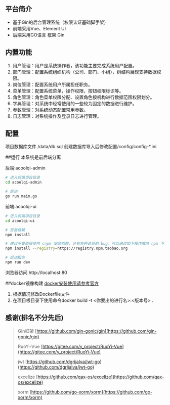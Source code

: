 ## 平台简介
* 基于Gin的后台管理系统（权限认证基础脚手架）
* 前端采用Vue、Element UI
* 后端采用GO语言 框架 Gin

## 内置功能
1.  用户管理：用户是系统操作者，该功能主要完成系统用户配置。
2.  部门管理：配置系统组织机构（公司、部门、小组），树结构展现支持数据权限。
3.  岗位管理：配置系统用户所属担任职务。
4.  菜单管理：配置系统菜单，操作权限，按钮权限标识等。
5.  角色管理：角色菜单权限分配、设置角色按机构进行数据范围权限划分。
6.  字典管理：对系统中经常使用的一些较为固定的数据进行维护。
7.  参数管理：对系统动态配置常用参数。
8.  日志管理：对系统操作及登录日志进行管理。



## 配置
项目数据库文件 /data/db.sql 创建数据库导入后修改配置/config/config-*.ini


##运行
本系统是前后端分离

后端:acoolqi-admin
```bash
# 进入后端项目目录
cd acoolqi-admin

# 启动
go run main.go

```
前端:acoolqi-ui
```bash
# 进入前端项目目录
cd acoolqi-ui

# 安装依赖
npm install

# 建议不要直接使用 cnpm 安装依赖，会有各种诡异的 bug。可以通过如下操作解决 npm 下载速度慢的问题
npm install --registry=https://registry.npm.taobao.org

# 启动服务
npm run dev
```
浏览器访问 http://localhost:80

##docker镜像构建
[docker安装使用请参考官方](https://www.docker.com/)
1. 根据情况修改Dockerfile文件
2. 在项目根目录下使用命令docker build -t <你要出的进行名>:<版本号> .


## 感谢(排名不分先后)
> Gin框架 [https://github.com/gin-gonic/gin](https://github.com/gin-gonic/gin)
> 
> RuoYi-Vue [https://gitee.com/y_project/RuoYi-Vue](https://gitee.com/y_project/RuoYi-Vue)
>
>jwt [https://github.com/dgrijalva/jwt-go](https://github.com/dgrijalva/jwt-go)
>
>excelize [https://github.com/qax-os/excelize](https://github.com/qax-os/excelize)
>
>xorm [https://github.com/go-xorm/xorm](https://github.com/go-xorm/xorm)


